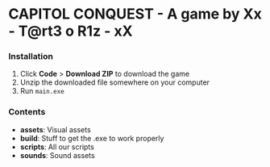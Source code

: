 # CAPITOL CONQUEST - A game by Xx - T@rt3 o R1z - xX

### Installation

1. Click **Code** > **Download ZIP** to download the game
2. Unzip the downloaded file somewhere on your computer
3. Run `main.exe`

### Contents

* **assets**: Visual assets
* **build**: Stuff to get the .exe to work properly
* **scripts**: All our scripts
* **sounds**: Sound assets